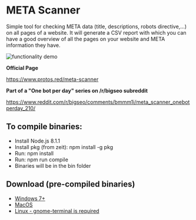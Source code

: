 # META Scanner

Simple tool for checking META data (title, descriptions, robots directive,...) on all pages of a website. It will generate a CSV report with which you can have a good overview of all the pages on your website and META information they have.

![functionality demo](https://www.protos.red/static/meta-scanner/recording.gif)

**Official Page**

https://www.protos.red/meta-scanner

**Part of a "One bot per day" series on /r/bigseo subreddit**

https://www.reddit.com/r/bigseo/comments/bmmm1i/meta_scanner_onebotperday_210/

## To compile binaries:
- Install Node.js 8.1.1
- Install pkg (from zeit): npm install -g pkg
- Run: npm install
- Run: npm run compile
- Binaries will be in the bin folder

## Download (pre-compiled binaries)

- [Windows 7+](https://files.protos.red/meta-scanner/win32/meta-scanner.exe)
- [MacOS](https://files.protos.red/meta-scanner/macos/meta-scanner)
- [Linux - gnome-terminal is required](https://files.protos.red/meta-scanner/linux/meta-scanner)